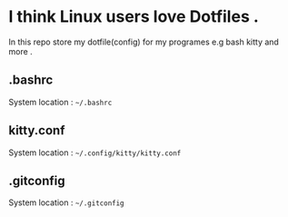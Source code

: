 # I think Linux users love Dotfiles .
In this repo  store my dotfile(config) for my programes e.g bash kitty and more .

## .bashrc
System location : `~/.bashrc`
## kitty.conf
System location : `~/.config/kitty/kitty.conf`
## .gitconfig
System location : `~/.gitconfig`
